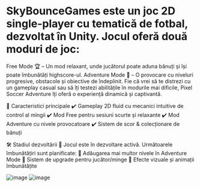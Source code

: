 # SkyBounceGames este un joc 2D single-player cu tematică de fotbal, dezvoltat în Unity. Jocul oferă două moduri de joc:

Free Mode 🏆 – Un mod relaxant, unde jucătorul poate aduna bănuți și își poate îmbunătăți highscore-ul.
Adventure Mode 🎯 – O provocare cu niveluri progresive, obstacole și obiective de îndeplinit.
Fie că vrei să te distrezi cu un gameplay casual sau să îți testezi abilitățile în modurile mai dificile, Pixel Soccer Adventure îți oferă o experiență dinamică și captivantă.

🚀 Caracteristici principale
✔️ Gameplay 2D fluid cu mecanici intuitive de control al mingii
✔️ Mod Free pentru sesiuni scurte și relaxante
✔️ Mod Adventure cu nivele provocatoare
✔️ Sistem de scor & colecționare de bănuți

🛠️ Stadiul dezvoltării
🚧 Jocul este în dezvoltare activă. Următoarele îmbunătățiri sunt planificate:
🔹 Adăugarea mai multor nivele în Adventure Mode
🔹 Sistem de upgrade pentru jucător/minge
🔹 Efecte vizuale și animații îmbunătățite

![image](https://github.com/user-attachments/assets/f6059493-5641-4841-bc84-2b67f776883d)
![image](https://github.com/user-attachments/assets/4d884ba3-bf2b-49ae-bd84-293dfa388c3e)

